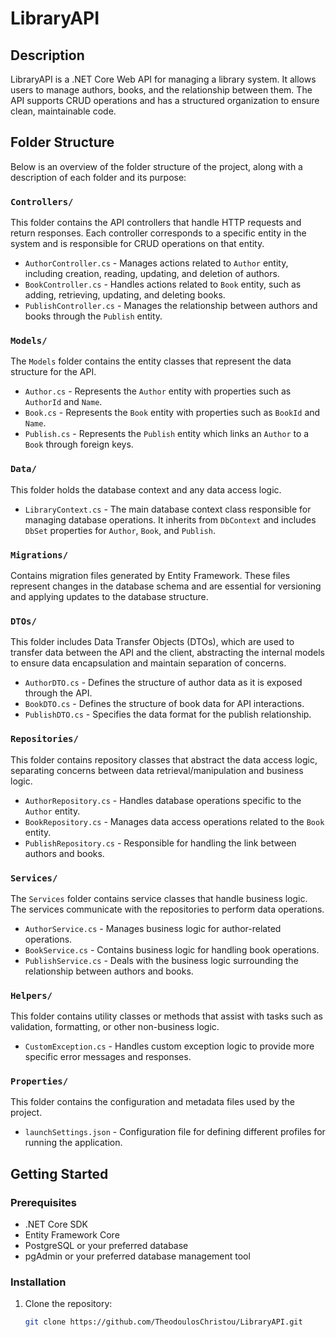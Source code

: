 # LibraryAPI

## Description

LibraryAPI is a .NET Core Web API for managing a library system. It allows users to manage authors, books, and the relationship between them. The API supports CRUD operations and has a structured organization to ensure clean, maintainable code.

## Folder Structure

Below is an overview of the folder structure of the project, along with a description of each folder and its purpose:

### `Controllers/`
This folder contains the API controllers that handle HTTP requests and return responses. Each controller corresponds to a specific entity in the system and is responsible for CRUD operations on that entity.

- `AuthorController.cs` - Manages actions related to `Author` entity, including creation, reading, updating, and deletion of authors.
- `BookController.cs` - Handles actions related to `Book` entity, such as adding, retrieving, updating, and deleting books.
- `PublishController.cs` - Manages the relationship between authors and books through the `Publish` entity.

### `Models/`
The `Models` folder contains the entity classes that represent the data structure for the API.

- `Author.cs` - Represents the `Author` entity with properties such as `AuthorId` and `Name`.
- `Book.cs` - Represents the `Book` entity with properties such as `BookId` and `Name`.
- `Publish.cs` - Represents the `Publish` entity which links an `Author` to a `Book` through foreign keys.

### `Data/`
This folder holds the database context and any data access logic.

- `LibraryContext.cs` - The main database context class responsible for managing database operations. It inherits from `DbContext` and includes `DbSet` properties for `Author`, `Book`, and `Publish`.
  
### `Migrations/`
Contains migration files generated by Entity Framework. These files represent changes in the database schema and are essential for versioning and applying updates to the database structure.

### `DTOs/`
This folder includes Data Transfer Objects (DTOs), which are used to transfer data between the API and the client, abstracting the internal models to ensure data encapsulation and maintain separation of concerns.

- `AuthorDTO.cs` - Defines the structure of author data as it is exposed through the API.
- `BookDTO.cs` - Defines the structure of book data for API interactions.
- `PublishDTO.cs` - Specifies the data format for the publish relationship.

### `Repositories/`
This folder contains repository classes that abstract the data access logic, separating concerns between data retrieval/manipulation and business logic.

- `AuthorRepository.cs` - Handles database operations specific to the `Author` entity.
- `BookRepository.cs` - Manages data access operations related to the `Book` entity.
- `PublishRepository.cs` - Responsible for handling the link between authors and books.

### `Services/`
The `Services` folder contains service classes that handle business logic. The services communicate with the repositories to perform data operations.

- `AuthorService.cs` - Manages business logic for author-related operations.
- `BookService.cs` - Contains business logic for handling book operations.
- `PublishService.cs` - Deals with the business logic surrounding the relationship between authors and books.

### `Helpers/`
This folder contains utility classes or methods that assist with tasks such as validation, formatting, or other non-business logic.

- `CustomException.cs` - Handles custom exception logic to provide more specific error messages and responses.

### `Properties/`
This folder contains the configuration and metadata files used by the project.

- `launchSettings.json` - Configuration file for defining different profiles for running the application.

## Getting Started

### Prerequisites

- .NET Core SDK
- Entity Framework Core
- PostgreSQL or your preferred database
- pgAdmin or your preferred database management tool

### Installation

1. Clone the repository:
   ```bash
   git clone https://github.com/TheodoulosChristou/LibraryAPI.git
